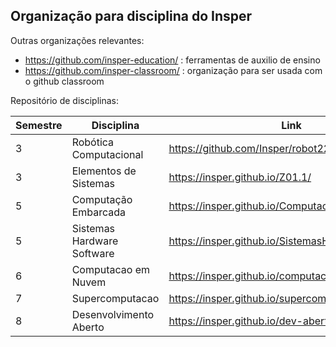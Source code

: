 ## Organização para disciplina do Insper

Outras organizações relevantes:

- https://github.com/insper-education/ : ferramentas de auxilio de ensino
- https://github.com/insper-classroom/ : organização para ser usada com o github classroom

Repositório de disciplinas:

| Semestre     | Disciplina     | Link |
|--------------|-----------|------------|
| 3 | Robótica Computacional    | https://github.com/Insper/robot22.1 | 
| 3 | Elementos de Sistemas | https://insper.github.io/Z01.1/ |
| 5 | Computação Embarcada | https://insper.github.io/ComputacaoEmbarcada/ | 
| 5 | Sistemas Hardware Software | https://insper.github.io/SistemasHardwareSoftware/ |
| 6 | Computacao em Nuvem |  https://insper.github.io/computacao-nuvem/ |
| 7 | Supercomputacao   | https://insper.github.io/supercomp/ |
| 8 | Desenvolvimento Aberto | https://insper.github.io/dev-aberto/ |


